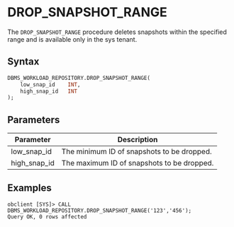 # DROP_SNAPSHOT_RANGE

The `DROP_SNAPSHOT_RANGE` procedure deletes snapshots within the specified range and is available only in the sys tenant.

## Syntax

```sql
DBMS_WORKLOAD_REPOSITORY.DROP_SNAPSHOT_RANGE(
    low_snap_id    INT,
    high_snap_id   INT
);
```

## Parameters

| **Parameter** | **Description** |
| --- | --- |
| low_snap_id | The minimum ID of snapshots to be dropped.  |
| high_snap_id | The maximum ID of snapshots to be dropped.  |

## Examples

```shell
obclient [SYS]> CALL DBMS_WORKLOAD_REPOSITORY.DROP_SNAPSHOT_RANGE('123','456');
Query OK, 0 rows affected
```
